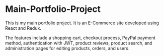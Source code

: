 # Main-Portfolio-Project
This is my main portfolio project. It is an E-Commerce site developed using React and Redux.

The features include a shopping cart, checkout process, PayPal payment method, authentication with JWT, product reviews, product search, and administration pages for editing products, orders, and users.
